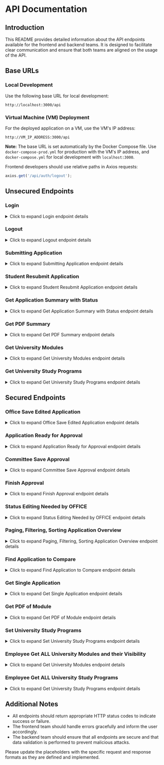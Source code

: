 # API Documentation

## Introduction

This README provides detailed information about the API endpoints available for the frontend and backend teams. It is designed to facilitate clear communication and ensure that both teams are aligned on the usage of the API.

## Base URLs

### Local Development

Use the following base URL for local development:

```
http://localhost:3000/api
```

### Virtual Machine (VM) Deployment

For the deployed application on a VM, use the VM's IP address:

```
http://VM_IP_ADDRESS:3000/api
```

**Note:** The base URL is set automatically by the Docker Compose file. Use `docker-compose-prod.yml` for production with the VM's IP address, and `docker-compose.yml` for local development with `localhost:3000`.

Frontend developers should use relative paths in Axios requests:


```javascript
axios.get('/api/auth/logout');
```

## Unsecured Endpoints

### Login

<details>
<summary>Click to expand Login endpoint details</summary>

#### Endpoint
`POST /api/auth/login`

#### Request Body
To log in, send a POST request to the endpoint with the following JSON payload in the request body:

```json
{
  "username": "exampleUser",
  "password": "examplePass"
}
```

#### Response Body

```json
{
  "token":"here.comes.your.token",
  "role": "ROLE_OFFICE"
}
```

</details>

### Logout

<details>
<summary>Click to expand Logout endpoint details</summary>

#### Endpoint
`GET /api/auth/logout`

#### Description
Logs out the user and invalidates the session token. Returns an OK response if the logout on the server side succeeded.

#### Response
`200 OK Response`

</details>

### Submitting Application

<details>
<summary>Click to expand Submitting Application endpoint details</summary>

#### Endpoint
`POST /api/student/submitApplication`

#### Description
Allows a student to submit their application for the first time. The response includes a unique application number and all other submitted details, enabling the student to view the details again and download a summary as a PDF. The frontend should redirect to "View Application" and log in the user automatically upon receiving the response.

#### Request Body
```json
    Request placeholder
```

#### Response Body
```json
{
  "applicationNumber": "uniqueApplicationNumber"
}
```

</details>

### Student Resubmit Application

<details>
<summary>Click to expand Student Resubmit Application endpoint details</summary>

#### Endpoint
`PUT /api/student/resubmitApplication`

#### Description
Enables students to resubmit their application, for example, if their initial submission was formally rejected.

#### Request Body
```json
    Request placeholder
```

#### Response Body
```json
    Response placeholder
```

</details>

### Get Application Summary with Status

<details>
<summary>Click to expand Get Application Summary with Status endpoint details</summary>

#### Endpoint
`GET /api/student/getApplicationSummary`

#### Description
The frontend sends the application ID, and the backend provides the application details as JSON, including the current status.

#### Request Body
```json
    Request placeholder
```

#### Response Body
```json
    Response placeholder
```

</details>

### Get PDF Summary

<details>
<summary>Click to expand Get PDF Summary endpoint details</summary>

#### Endpoint
`GET /api/student/getPdfSummary`

#### Description
The frontend sends the application ID, and the backend responds with the corresponding PDF summary of the application.

#### Request Body
```json
    Request placeholder
```

#### Response Body
```json
    Response placeholder
```

</details>

### Get University Modules

<details>
<summary>Click to expand Get University Modules endpoint details</summary>

#### Endpoint
`GET /api/unidata/getModules`

#### Description
The frontend sends the study program, and the backend provides the modules to be credited for this study program.

#### Request Body
```http request
http://localhost:3000/api/unidata/getModules?majorName=B.Sc. Informatik
```

#### Response Body
```json
{
  "name": "B.Sc. Informatik",
  "modules": [
    {
      "number": "10-201-2005-2",
      "name": "Programmierparadigmen"
    },
    {
      "number": "10-201-2001-1",
      "name": "Algorithmen und Datenstrukturen 1"
    }
  ]
}
```

</details>

### Get University Study Programs

<details>
<summary>Click to expand Get University Study Programs endpoint details</summary>

#### Endpoint
`GET /api/unidata/getMajors`

#### Description
The frontend receives a JSON with study programs that can be selected.

#### Request Body
```json
-
```

#### Response Body
```json
{
  "courses": [
    {
      "name": "B.Sc. Informatik"
    },
    {
      "name": "B.Sc. Bio-Informatik"
    }
  ]
}
```

</details>

## Secured Endpoints

### Office Save Edited Application

<details>
<summary>Click to expand Office Save Edited Application endpoint details</summary>

#### Endpoint
`PUT /api/application/saveEdited`

#### Description
Allows office employees to save their changes to an application.

#### Request Body
```json
    Request placeholder
```

#### Response Body
```json
    Response placeholder
```

</details>

### Application Ready for Approval

<details>
<summary>Click to expand Application Ready for Approval endpoint details</summary>

#### Endpoint
`POST /api/application/readyForApproval`

#### Description
Marks an application as ready to be reviewed by the committee. This may involve saving the edited application again and setting the status to "ReadyForApproval."

#### Request Body
```json
    Request placeholder
```

#### Response Body
```json
    Response placeholder
```

</details>

### Committee Save Approval

<details>
<summary>Click to expand Committee Save Approval endpoint details</summary>

#### Endpoint
`PUT /api/application/saveApproval`

#### Description
Provides a dedicated endpoint for the committee to save an edited application, allowing backend access for rejecting and accepting modules/applications only to committee members.

#### Request Body
```json
    Request placeholder
```

#### Response Body
```json
    Response placeholder
```

</details>

### Finish Approval

<details>
<summary>Click to expand Finish Approval endpoint details</summary>

#### Endpoint
`POST /api/application/finishApproval`

#### Description
May not be necessary if finishing an approval is equivalent to all modules being either accepted or rejected with justifications provided.

#### Request Body
```json
    Request placeholder
```

#### Response Body
```json
    Response placeholder
```

</details>

### Status Editing Needed by OFFICE

<details>
<summary>Click to expand Status Editing Needed by OFFICE endpoint details</summary>

#### Endpoint
`PUT /api/application/statusEditingNeeded`

#### Description
The committee sends the edited application back to the office because it must be re-edited and cannot be approved yet. The frontend sends the application number, and the backend changes the status to "further editing needed."

#### Request Body
```json
    Request placeholder
```

#### Response Body
```json
    Response placeholder
```

</details>

### Paging, Filtering, Sorting Application Overview

<details>
<summary>Click to expand Paging, Filtering, Sorting Application Overview endpoint details</summary>

#### Endpoint
`GET /api/application/overviewOffice` and `GET /api/application/overviewCommittee`

#### Description
The frontend specifies sorting and whether ascending or descending, and the backend provides a list of applications with overview details (not the entire applications). The endpoint depends on the backend implementation of pagination, filtering, and sorting.

#### Request Body
```json
    Request placeholder
```

#### Response Body
```json
    Response placeholder
```

</details>

### Find Application to Compare

<details>
<summary>Click to expand Find Application to Compare endpoint details</summary>

#### Endpoint
`GET /api/application/findApplication`

#### Description
Searches the entire database to find applications that can be compared to current ones based on specified criteria.

#### Request Body
```json
    Request placeholder
```

#### Response Body
```json
    Response placeholder
```

</details>

### Get Single Application

<details>
<summary>Click to expand Get Single Application endpoint details</summary>

#### Endpoint
`GET /api/application/getApplication`

#### Description
The frontend sends the application ID, and the backend provides the application JSON with all details for the committee and office to compare, edit, or approve.

#### Request Body
```json
    Request placeholder
```

#### Response Body
```json
    Response placeholder
```

</details>

### Get PDF of Module

<details>
<summary>Click to expand Get PDF of Module endpoint details</summary>

#### Endpoint
`GET /api/application/getModule`

#### Description
The frontend sends the application ID and module ID, and the backend sends module details and the PDF module description.

#### Request Body
```json
    Request placeholder
```

#### Response Body
```json
    Response placeholder
```

</details>

### Set University Study Programs

<details>
<summary>Click to expand Set University Study Programs endpoint details</summary>

#### Endpoint
`POST /api/unidata/update`

#### Description
The frontend provides a JSON with all study programs and their modules. The backend stores them in the database.

#### Request Body
```json
{
  "courses": [
    {
      "name": "B.Sc. Informatik",
      "modules" : [
        {
          "name": "Programmierparadigmen",
          "number": "10-201-2005-2"
        },
        {
          "name": "Algorithmen und Datenstrukturen 1",
          "number": "10-201-2001-1"
        }
      ]
    },
    {
      "name": "B.Sc. Bio-Informatik",
      "modules" : [
        {
          "name": "Evolutiontheorie",
          "number": "9-144-1024-4"
        }
      ]
    }
  ]
}
```

#### Response Body
```json
    200 HTTP ok response
```

</details>

### Employee Get ALL University Modules and their Visibility

<details>
<summary>Click to expand Get University Modules endpoint details</summary>

#### Endpoint
`GET /api/unidata/getAllModules`

#### Description
The frontend sends the study program, and the backend provides visible AND invisible modules for this study program.

#### Request Body
```http request
http://localhost:3000/api/unidata/getAllModules?majorName=B.Sc. Informatik
```

#### Response Body
```json
{
  "name": "B.Sc. Informatik",
  "visibleForStudents": true,
  "modules": [
    {
      "number": "10-201-2012",
      "name": "Einführung in die objektorientierte Modellierung und Programmierung",
      "visibleForStudents": false
    },
    {
      "number": "10-201-2005-2",
      "name": "Programmierparadigmen",
      "visibleForStudents": true
    }
  ]
}
```

</details>

### Employee Get ALL University Study Programs

<details>
<summary>Click to expand Get University Study Programs endpoint details</summary>

#### Endpoint
`GET /api/unidata/getAllMajors`

#### Description
The frontend receives a JSON with ALL study programs and their Visibilly.

#### Request Body
```json
-
```

#### Response Body
```json
{
  "courses": [
    {
      "name": "M.Sc. Informatik",
      "visibleForStudents": false
    },
    {
      "name": "B.Sc. Informatik",
      "visibleForStudents": true
    }
  ]
}
```

</details>



## Additional Notes

- All endpoints should return appropriate HTTP status codes to indicate success or failure.
- The frontend team should handle errors gracefully and inform the user accordingly.
- The backend team should ensure that all endpoints are secure and that data validation is performed to prevent malicious attacks.

Please update the placeholders with the specific request and response formats as they are defined and implemented.
```
